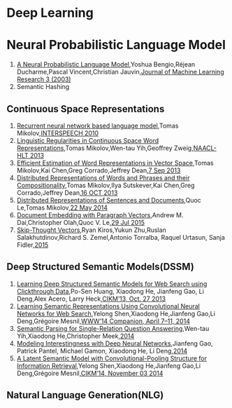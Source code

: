 # Deep Learning



# Neural Probabilistic Language Model
1. [A Neural Probabilistic Language Model][1],Yoshua Bengio,Réjean Ducharme,Pascal Vincent,Christian Jauvin,[Journal of Machine Learning Research 3 (2003)][101]
1. Semantic Hashing

## Continuous Space Representations
1. [Recurrent neural network based language model][7],Tomas Mikolov,[INTERSPEECH 2010][102]
1. [Linguistic Regularities in Continuous Space Word Representations][2],Tomas Mikolov,Wen-tau Yih,Geoffrey Zweig,[NAACL-HLT 2013][103] 
1. [Efficient Estimation of Word Representations in Vector Space][3],Tomas Mikolov,Kai Chen,Greg Corrado,Jeffrey Dean,[7 Sep 2013][104]
1. [Distributed Representations of Words and Phrases and their Compositionality][4],Tomas Mikolov,Ilya Sutskever,Kai Chen,Greg Corrado,Jeffrey Dean,[16 OCT 2013][105]
1. [Distributed Representations of Sentences and Documents][5],Quoc Le,Tomas Mikolov,[22 May 2014][106]
1. [Document Embedding with Paragraph Vectors][6],Andrew M. Dai,Christopher Olah,Quoc V. Le,[29 Jul 2015][107]
1. [Skip-Thought Vectors][8],Ryan Kiros,Yukun Zhu,Ruslan Salakhutdinov,Richard S. Zemel,Antonio Torralba, Raquel Urtasun, Sanja Fidler,[2015][108]

## Deep Structured Semantic Models(DSSM)
1. [Learning Deep Structured Semantic Models for Web Search using Clickthrough Data][9],Po-Sen Huang, Xiaodong He, Jianfeng Gao, Li Deng,Alex Acero, Larry Heck,[CIKM’13, Oct. 27 2013][109]
1. [Learning Semantic Representations Using Convolutional Neural Networks for Web Search][10],Yelong Shen,Xiaodong He,Jianfeng Gao,Li Deng,Grégoire Mesnil,[WWW’14 Companion, April 7–11, 2014][110]
1. [Semantic Parsing for Single-Relation Question Answering][11],Wen-tau Yih,Xiaodong He,Christopher Meek,[2014][111]
1. [Modeling Interestingness with Deep Neural Networks][12],Jianfeng Gao, Patrick Pantel, Michael Gamon, Xiaodong He, Li Deng,[2014][112]
1. [A Latent Semantic Model with Convolutional-Pooling Structure for Information Retrieval][13],Yelong Shen,Xiaodong He,Jianfeng Gao,Li Deng,Grégoire Mesnil,[CIKM’14, November 03 2014][113]




## Natural Language Generation(NLG)


[1]: A-Neural-Probabilistic-Language-Model.ipynb
[2]: Linguistic-Regularities-in-Continuous-Space-Word-Representations.ipynb
[3]: Efficient-Estimation-of-Word-Representations-in-Vector-Space.ipynb
[4]: Distributed-Representations-of-Words-and-Phrases-and-their-Compositionality.ipynb
[5]: Distributed-Representations-of-Sentences-and-Documents.ipynb
[6]: Document-Embedding-with-Paragraph-Vectors.ipynb
[7]: Recurrent-neural-network-based-language-model.ipynb
[8]: Skip-Thought-Vectors.ipynb
[9]: Learning-Deep-Structured-Semantic-Models-for-Web-Search-using-Clickthrough-Data.ipynb
[10]:Learning-Semantic-Representations-Using-Convolutional-Neural-Networks-for-Web-Search.ipynb
[11]:Semantic-Parsing-for-Single-Relation-Question-Answering.ipynb
[12]:Modeling-Interestingness-with-Deep-Neural-Networks.ipynb
[13]:A-Latent-Semantic-Model-with-Convolutional-Pooling-Structure-for-Information-Retrieval



[101]:http://www.jmlr.org/papers/volume3/bengio03a/bengio03a.pdf
[102]:http://www.fit.vutbr.cz/research/groups/speech/publi/2010/mikolov_interspeech2010_IS100722.pdf
[103]:http://www.aclweb.org/anthology/N13-1090
[104]:https://arxiv.org/pdf/1301.3781.pdf
[105]:https://arxiv.org/pdf/1310.4546.pdf
[106]:https://arxiv.org/pdf/1405.4053.pdf
[107]:https://arxiv.org/pdf/1507.07998.pdf
[108]:http://papers.nips.cc/paper/5950-skip-thought-vectors.pdf
[109]:https://www.microsoft.com/en-us/research/wp-content/uploads/2016/02/cikm2013_DSSM_fullversion.pdf
[110]:https://www.microsoft.com/en-us/research/wp-content/uploads/2016/02/www2014_cdssm_p07.pdf
[111]:https://www.microsoft.com/en-us/research/wp-content/uploads/2016/02/SingleRelationQA-YihHeMeek-ACL14.pdf
[112]:https://www.microsoft.com/en-us/research/wp-content/uploads/2014/10/604_Paper.pdf
[113]:https://www.microsoft.com/en-us/research/wp-content/uploads/2016/02/cikm2014_cdssm_final.pdf